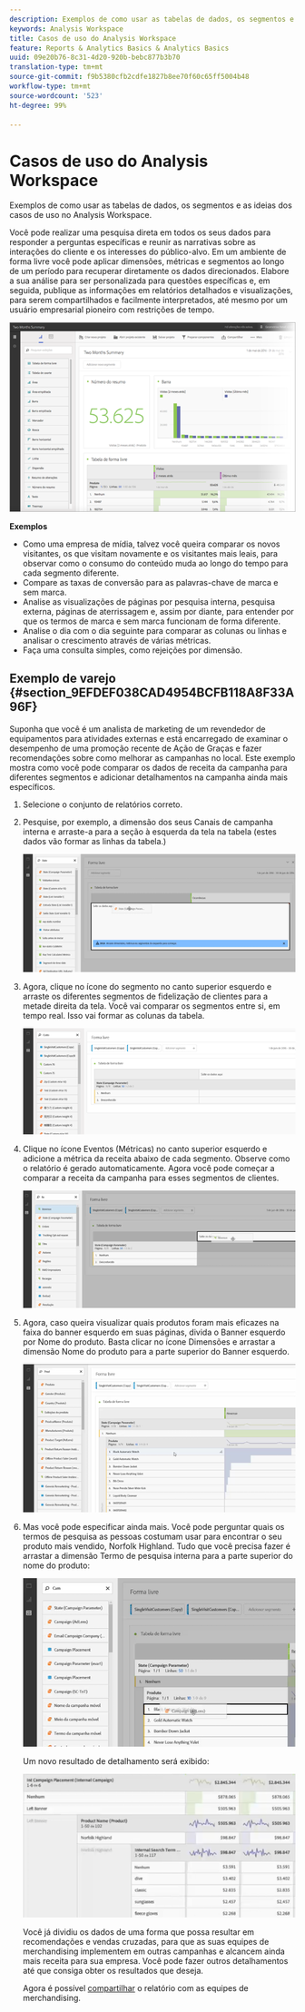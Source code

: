 ```yaml
---
description: Exemplos de como usar as tabelas de dados, os segmentos e as ideias dos casos de uso no Analysis Workspace.
keywords: Analysis Workspace
title: Casos de uso do Analysis Workspace
feature: Reports & Analytics Basics & Analytics Basics
uuid: 09e20b76-8c31-4d20-920b-bebc877b3b70
translation-type: tm+mt
source-git-commit: f9b5380cfb2cdfe1827b8ee70f60c65ff5004b48
workflow-type: tm+mt
source-wordcount: '523'
ht-degree: 99%

---
```



# Casos de uso do Analysis Workspace

Exemplos de como usar as tabelas de dados, os segmentos e as ideias dos casos de uso no Analysis Workspace.

Você pode realizar uma pesquisa direta em todos os seus dados para responder a perguntas específicas e reunir as narrativas sobre as interações do cliente e os interesses do público-alvo. Em um ambiente de forma livre você pode aplicar dimensões, métricas e segmentos ao longo de um período para recuperar diretamente os dados direcionados. Elabore a sua análise para ser personalizada para questões específicas e, em seguida, publique as informações em relatórios detalhados e visualizações, para serem compartilhados e facilmente interpretados, até mesmo por um usuário empresarial pioneiro com restrições de tempo.

![](assets/two-months-summary-project.png)

**Exemplos**

* Como uma empresa de mídia, talvez você queira comparar os novos visitantes, os que visitam novamente e os visitantes mais leais, para observar como o consumo do conteúdo muda ao longo do tempo para cada segmento diferente.
* Compare as taxas de conversão para as palavras-chave de marca e sem marca.
* Analise as visualizações de páginas por pesquisa interna, pesquisa externa, páginas de aterrissagem e, assim por diante, para entender por que os termos de marca e sem marca funcionam de forma diferente.
* Analise o dia com o dia seguinte para comparar as colunas ou linhas e analisar o crescimento através de várias métricas.
* Faça uma consulta simples, como rejeições por dimensão.

## Exemplo de varejo {#section_9EFDEF038CAD4954BCFB118A8F33A96F}

Suponha que você é um analista de marketing de um revendedor de equipamentos para atividades externas e está encarregado de examinar o desempenho de uma promoção recente de Ação de Graças e fazer recomendações sobre como melhorar as campanhas no local. Este exemplo mostra como você pode comparar os dados de receita da campanha para diferentes segmentos e adicionar detalhamentos na campanha ainda mais específicos.

1. Selecione o conjunto de relatórios correto.
1. Pesquise, por exemplo, a dimensão dos seus Canais de campanha interna e arraste-a para a seção à esquerda da tela na tabela (estes dados vão formar as linhas da tabela.)

   ![](assets/drag_dimension.png)

1. Agora, clique no ícone do segmento no canto superior esquerdo e arraste os diferentes segmentos de fidelização de clientes para a metade direita da tela. Você vai comparar os segmentos entre si, em tempo real. Isso vai formar as colunas da tabela.

   ![](assets/drag_segments.png)

1. Clique no ícone Eventos (Métricas) no canto superior esquerdo e adicione a métrica da receita abaixo de cada segmento. Observe como o relatório é gerado automaticamente. Agora você pode começar a comparar a receita da campanha para esses segmentos de clientes.

   ![](assets/drag_metrics.png)

1. Agora, caso queira visualizar quais produtos foram mais eficazes na faixa do banner esquerdo em suas páginas, divida o Banner esquerdo por Nome do produto. Basta clicar no ícone Dimensões e arrastar a dimensão Nome do produto para a parte superior do Banner esquerdo.

   ![](assets/breakdown_prodname.png)

1. Mas você pode especificar ainda mais. Você pode perguntar quais os termos de pesquisa as pessoas costumam usar para encontrar o seu produto mais vendido, Norfolk Highland. Tudo que você precisa fazer é arrastar a dimensão Termo de pesquisa interna para a parte superior do nome do produto:

   ![](assets/breakdown_intsearchterm.png)

   Um novo resultado de detalhamento será exibido:

   ![](assets/breakdown_result.png)

   Você já dividiu os dados de uma forma que possa resultar em recomendações e vendas cruzadas, para que as suas equipes de merchandising implementem em outras campanhas e alcancem ainda mais receita para sua empresa. Você pode fazer outros detalhamentos até que consiga obter os resultados que deseja.

   Agora é possível [compartilhar](/help/analyze/analysis-workspace/curate-share/curate.md) o relatório com as equipes de merchandising.

